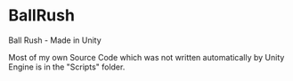 # BallRush
Ball Rush - Made in Unity

Most of my own Source Code which was not written automatically by Unity Engine is in the "Scripts" folder. 
